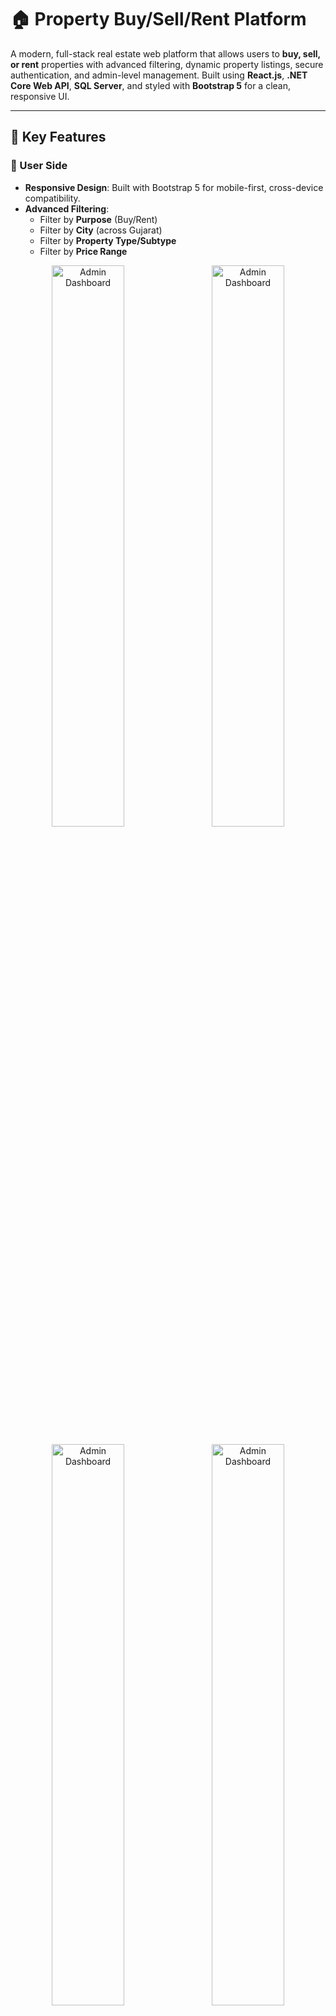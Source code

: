 # 🏠 Property Buy/Sell/Rent Platform

A modern, full-stack real estate web platform that allows users to **buy, sell, or rent** properties with advanced filtering, dynamic property listings, secure authentication, and admin-level management. Built using **React.js**, **.NET Core Web API**, **SQL Server**, and styled with **Bootstrap 5** for a clean, responsive UI.

---

## 🔑 Key Features

### 👤 User Side
- **Responsive Design**: Built with Bootstrap 5 for mobile-first, cross-device compatibility.
- **Advanced Filtering**:
  - Filter by **Purpose** (Buy/Rent)
  - Filter by **City** (across Gujarat)
  - Filter by **Property Type/Subtype**
  - Filter by **Price Range**

 <p align="center">
  <img src="https://res.cloudinary.com/dfojntght/image/upload/v1752829394/Screenshot_2025-07-18_143155_ayypl4.png" 
       alt="Admin Dashboard" 
       width="48%" 
       style="margin-right: 2%; height: auto;" />
  <img src="https://res.cloudinary.com/dfojntght/image/upload/v1752829394/Screenshot_2025-07-18_143216_m2rs9h.png" 
       alt="Admin Dashboard" 
       width="48%" 
       style="height: auto;" />
</p>
    
 <p align="center">
  <img src="https://res.cloudinary.com/dfojntght/image/upload/v1752829403/Screenshot_2025-07-18_143240_epl2ti.png" 
       alt="Admin Dashboard" 
       width="48%" 
       style="margin-right: 2%; height: auto;" />
  <img src="https://res.cloudinary.com/dfojntght/image/upload/v1752829769/Screenshot_2025-07-18_143913_qoenlc.png" 
       alt="Admin Dashboard" 
       width="48%" 
       style="height: auto;" />
</p>
    


- **Dynamic Property Posting**:
  - Add detailed property info including:
    - Property Type & Subtype
    - Location
    - Price
    - Features
    - Contact Details
    - Property Images (stored in **Cloudinary**)
- **Property Listing UI**:
  - Cleanly styled cards
  - Images, prices, and key specifications displayed
  - Mobile-friendly responsive layout

### 🛠️ Admin Side
- **Admin Dashboard**:
  - View all registered users
  - Access and manage all posted properties
  - Full CRUD operations on any property listing
- **Authentication System**:
  - Secure login system with **email/password**
  - Role-based access control for Admin and User

---

## 🧰 Tech Stack

| Layer         | Technology                        |
|---------------|-----------------------------------|
| **Frontend**  | React.js, Bootstrap, HTML, CSS    |
| **Backend**   | .NET Core Web API (.NET 6/7)       |
| **Database**  | SQL Server                        |
| **Cloud**     | Cloudinary (for images) |
| **Auth**      | JWT-based secure login            |


